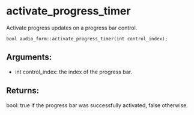 # activate_progress_timer
Activate progress updates on a progress bar control.

`bool audio_form::activate_progress_timer(int control_index);`

## Arguments:
* int control_index: the index of the progress bar.

## Returns:
bool: true if the progress bar was successfully activated, false otherwise.
